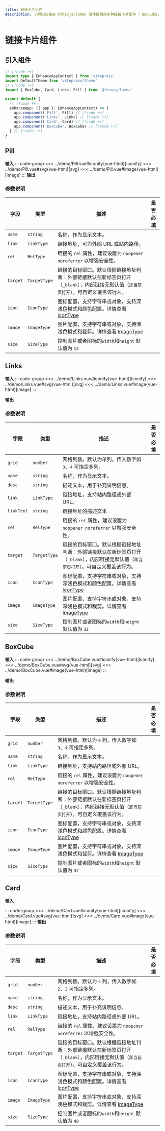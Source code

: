 ```yaml
---
title: 链接卡片组件
description: 了解如何使用 @theojs/lumen 插件提供的多种链接卡片组件（ BoxCube, Card, Links, Pill ）在 VitePress 站点中创建美观且信息丰富的链接展示。本指南包含各组件的引入、使用示例和参数说明，支持 Iconify 图标和明暗模式。
---
```


# 链接卡片组件

## 引入组件

```ts [.vitepress/theme/index.ts]
// [!code ++]
import type { EnhanceAppContext } from 'vitepress'
import DefaultTheme from 'vitepress/theme'
// [!code ++]
import { BoxCube, Card, Links, Pill } from '@theojs/lumen'

export default {
  // [!code ++]
  enhanceApp: ({ app }: EnhanceAppContext) => {
    app.component('Pill', Pill) // [!code ++]
    app.component('Links', Links) // [!code ++]
    app.component('Card', Card) // [!code ++]
    app.component('BoxCube', BoxCube) // [!code ++]
  } // [!code ++]
}
```

## Pill

**输入**
::: code-group
<<< ../demo/Pill.vue#iconify{vue-html}[Iconify]
<<< ../demo/Pill.vue#svg{vue-html}[svg]
<<< ../demo/Pill.vue#image{vue-html}[image]
:::
**输出**

<!--@include: ../demo/Pill.vue#iconify-->

<!--@include: ../demo/Pill.vue#svg-->

<!--@include: ../demo/Pill.vue#image-->

### 参数说明

| 字段     | 类型         | 描述                                                                                                                                   | 是否必填              |
| -------- | ------------ | -------------------------------------------------------------------------------------------------------------------------------------- | --------------------- |
| `name`   | `string`     | 名称，作为显示文本。                                                                                                                   | <Badge text="必填" /> |
| `link`   | `LinkType`   | 链接地址，可为外部 URL 或站内路径。                                                                                                    | <Badge text="可选" /> |
| `rel`    | `RelType`    | 链接的 `rel` 属性，建议设置为 `noopener noreferrer` 以增强安全性。                                                                     | <Badge text="可选" /> |
| `target` | `TargetType` | 链接的目标窗口。默认根据链接地址判断：外部链接默认在新标签页打开（`_blank`），内部链接无默认值（`即当前页打开`）。可自定义覆盖该行为。 | <Badge text="可选" /> |
| `icon`   | `IconType`   | 图标配置，支持字符串或对象，支持深浅色模式和颜色配置。详情查看 [IconType](#IconType)                                                   | <Badge text="可选" /> |
| `image`  | `ImageType`  | 图片配置，支持字符串或对象，支持深浅色模式和裁剪。详情查看 [ImageType](#ImageType)                                                     | <Badge text="可选" /> |
| `size`   | `SizeType`   | 控制图片或者图标的`width`和`height` 默认值为 `14`                                                                                      | <Badge text="可选" /> |

## Links

**输入**
::: code-group
<<< ../demo/Links.vue#iconify{vue-html}[Iconify]
<<< ../demo/Links.vue#svg{vue-html}[svg]
<<< ../demo/Links.vue#image{vue-html}[image]
:::

**输出**

<!--@include: ../demo/Links.vue#iconify-->
<!--@include: ../demo/Links.vue#svg-->
<!--@include: ../demo/Links.vue#image-->

### 参数说明

| 字段       | 类型         | 描述                                                                                                                                   | 是否必填              |
| ---------- | ------------ | -------------------------------------------------------------------------------------------------------------------------------------- | --------------------- |
| `grid`     | `number`     | 网格列数。默认为单列，传入数字如 `3`、`4` 可指定多列。                                                                                 | <Badge text="可选" /> |
| `name`     | `string`     | 名称，作为显示文本。                                                                                                                   | <Badge text="必填" /> |
| `desc`     | `string`     | 描述文本，用于补充说明信息。                                                                                                           | <Badge text="可选" /> |
| `link`     | `LinkType`   | 链接地址，支持站内路径或外部 URL。                                                                                                     | <Badge text="可选" /> |
| `linkText` | `string`     | 链接地址的描述文本                                                                                                                     | <Badge text="可选" /> |
| `rel`      | `RelType`    | 链接的 `rel` 属性，建议设置为 `noopener noreferrer` 以增强安全性。                                                                     | <Badge text="可选" /> |
| `target`   | `TargetType` | 链接的目标窗口。默认根据链接地址判断：外部链接默认在新标签页打开（`_blank`），内部链接无默认值（`即当前页打开`）。可自定义覆盖该行为。 | <Badge text="可选" /> |
| `icon`     | `IconType`   | 图标配置，支持字符串或对象，支持深浅色模式和颜色配置。详情查看 [IconType](#IconType)                                                   | <Badge text="可选" /> |
| `image`    | `ImageType`  | 图片配置，支持字符串或对象，支持深浅色模式和裁剪。详情查看 [ImageType](#ImageType)                                                     | <Badge text="可选" /> |
| `size`     | `SizeType`   | 控制图片或者图标的`width`和`height` 默认值为 `32`                                                                                      | <Badge text="可选" /> |

## BoxCube

**输入**
::: code-group
<<< ../demo/BoxCube.vue#iconify{vue-html}[Iconify]
<<< ../demo/BoxCube.vue#svg{vue-html}[svg]
<<< ../demo/BoxCube.vue#image{vue-html}[image]
:::

**输出**

<!--@include: ../demo/BoxCube.vue#iconify-->
<!--@include: ../demo/BoxCube.vue#svg-->
<!--@include: ../demo/BoxCube.vue#image-->

### 参数说明

| 字段     | 类型         | 描述                                                                                                                                   | 是否必填              |
| -------- | ------------ | -------------------------------------------------------------------------------------------------------------------------------------- | --------------------- |
| `grid`   | `number`     | 网格列数。默认为 `6` 列，传入数字如 `3`、`4` 可指定多列。                                                                              | <Badge text="可选" /> |
| `name`   | `string`     | 名称，作为显示文本。                                                                                                                   | <Badge text="必填" /> |
| `link`   | `LinkType`   | 链接地址，支持站内路径或外部 URL。                                                                                                     | <Badge text="可选" /> |
| `rel`    | `RelType`    | 链接的 `rel` 属性，建议设置为 `noopener noreferrer` 以增强安全性。                                                                     | <Badge text="可选" /> |
| `target` | `TargetType` | 链接的目标窗口。默认根据链接地址判断：外部链接默认在新标签页打开（`_blank`），内部链接无默认值（`即当前页打开`）。可自定义覆盖该行为。 | <Badge text="可选" /> |
| `icon`   | `IconType`   | 图标配置，支持字符串或对象，支持深浅色模式和颜色配置。详情查看 [IconType](#IconType)                                                   | <Badge text="可选" /> |
| `image`  | `ImageType`  | 图片配置，支持字符串或对象，支持深浅色模式和裁剪。详情查看 [ImageType](#ImageType)                                                     | <Badge text="可选" /> |
| `size`   | `SizeType`   | 控制图片或者图标的`width`和`height` 默认值为 `32`                                                                                      | <Badge text="可选" /> |

## Card

**输入**

::: code-group
<<< ../demo/Card.vue#iconify{vue-html}[Iconify]
<<< ../demo/Card.vue#svg{vue-html}[svg]
<<< ../demo/Card.vue#image{vue-html}[image]
:::
**输出**

<!--@include: ../demo/Card.vue#iconify-->
<!--@include: ../demo/Card.vue#svg-->
<!--@include: ../demo/Card.vue#image-->

### 参数说明

| 字段     | 类型         | 描述                                                                                                                                   | 是否必填              |
| -------- | ------------ | -------------------------------------------------------------------------------------------------------------------------------------- | --------------------- |
| `grid`   | `number`     | 网格列数。默认为 `4` 列，传入数字如 `2`、`3` 可指定多列。                                                                              | <Badge text="可选" /> |
| `name`   | `string`     | 名称，作为显示文本。                                                                                                                   | <Badge text="可选" /> |
| `desc`   | `string`     | 描述文本，用于补充说明信息。                                                                                                           | <Badge text="可选" /> |
| `link`   | `LinkType`   | 链接地址，支持站内路径或外部 URL。                                                                                                     | <Badge text="可选" /> |
| `rel`    | `RelType`    | 链接的 `rel` 属性，建议设置为 `noopener noreferrer` 以增强安全性。                                                                     | <Badge text="可选" /> |
| `target` | `TargetType` | 链接的目标窗口。默认根据链接地址判断：外部链接默认在新标签页打开（`_blank`），内部链接无默认值（`即当前页打开`）。可自定义覆盖该行为。 | <Badge text="可选" /> |
| `icon`   | `IconType`   | 图标配置，支持字符串或对象，支持深浅色模式和颜色配置。详情查看 [IconType](#IconType)                                                   | <Badge text="可选" /> |
| `image`  | `ImageType`  | 图片配置，支持字符串或对象，支持深浅色模式和裁剪。详情查看 [ImageType](#ImageType)                                                     | <Badge text="可选" /> |
| `size`   | `SizeType`   | 控制图片或者图标的`width`和`height` 默认值为 `48`                                                                                      | <Badge text="可选" /> |

<!--@include: ../demo/type.md-->
